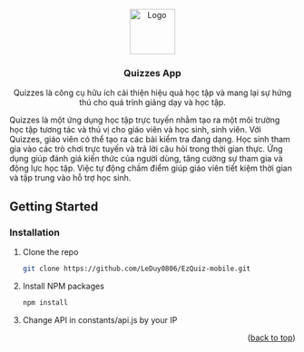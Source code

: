 <br />
<div align="center">
  <a href="https://github.com/othneildrew/Best-README-Template">
    <img src="images/logo.png" alt="Logo" width="80" height="80">
  </a>

  <h3 align="center">Quizzes App</h3>

  <p align="center">
    Quizzes là công cụ hữu ích cải thiện hiệu quả học tập và mang lại sự hứng thú cho quá trình giảng dạy và học tập.
  </p>
</div>

Quizzes là một ứng dụng học tập trực tuyến nhằm tạo ra một môi trường học tập tương tác và thú vị cho giáo viên và học sinh, sinh viên. Với Quizzes, giáo viên có thể tạo ra các bài kiểm tra đang dạng. Học sinh tham gia vào các trò chơi trực tuyến và trả lời câu hỏi trong thời gian thực. Ứng dụng giúp đánh giá kiến thức của người dùng, tăng cường sự tham gia và động lực học tập. Việc tự động chấm điểm giúp giáo viên tiết kiệm thời gian và tập trung vào hỗ trợ học sinh.

## Getting Started

### Installation
1. Clone the repo
   ```sh
   git clone https://github.com/LeDuy0806/EzQuiz-mobile.git
   ```
2. Install NPM packages
   ```sh
   npm install
   ```
3. Change API in constants/api.js by your IP

<p align="right">(<a href="#readme-top">back to top</a>)</p>
